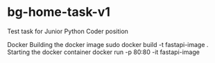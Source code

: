 # bg-home-task-v1
Test task for Junior Python Coder position

Docker
Building the docker image
sudo docker build -t fastapi-image .
Starting the docker container
docker run -p 80:80 -it fastapi-image

